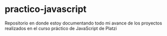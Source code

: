 # practico-javascript
Repositorio en donde estoy documentando todo mi avance de los proyectos realizados en el curso práctico de JavaScript de Platzi
